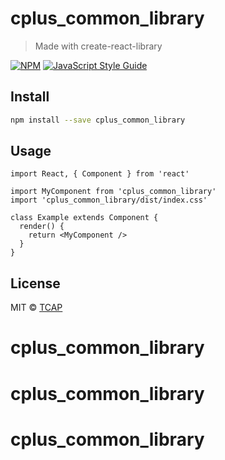 # cplus_common_library

> Made with create-react-library

[![NPM](https://img.shields.io/npm/v/cplus_common_library.svg)](https://www.npmjs.com/package/cplus_common_library) [![JavaScript Style Guide](https://img.shields.io/badge/code_style-standard-brightgreen.svg)](https://standardjs.com)

## Install

```bash
npm install --save cplus_common_library
```

## Usage

```tsx
import React, { Component } from 'react'

import MyComponent from 'cplus_common_library'
import 'cplus_common_library/dist/index.css'

class Example extends Component {
  render() {
    return <MyComponent />
  }
}
```

## License

MIT © [TCAP](https://github.com/TCAP)
# cplus_common_library
# cplus_common_library
# cplus_common_library
